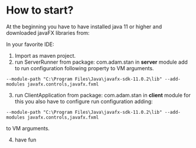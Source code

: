 # How to start?
At the beginning you have to have installed java 11 or higher and downloaded javaFX libraries from:

In your favorite IDE:
1. Import as maven project.
2. run ServerRunner from package: com.adam.stan in <b>server</b> module
add to run configuration following property to VM arguments.
```
--module-path "C:\Program Files\Java\javafx-sdk-11.0.2\lib" --add-modules javafx.controls,javafx.fxml
```
3. run ClientApplication from package: com.adam.stan in <b>client</b> module
for this you also have to configure run configuration adding:
```
--module-path "C:\Program Files\Java\javafx-sdk-11.0.2\lib" --add-modules javafx.controls,javafx.fxml 
```
to VM arguments.

4. have fun
